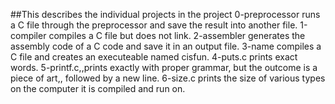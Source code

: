 ##This describes the individual projects in the project
0-preprocessor runs a C file through the preprocessor and save the result into another file.
1-compiler compiles a C file but does not link.
2-assembler generates the assembly code of a C code and save it in an output file.
3-name compiles a C file and creates an executeable named cisfun.
4-puts.c prints exact words.
5-printf.c,,prints exactly with proper grammar, but the outcome is a piece of art,, followed by a new line.
6-size.c prints the size of various types on the computer it is compiled and run on.
